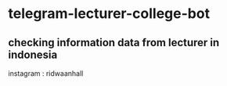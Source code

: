 # telegram-lecturer-college-bot
## checking information data from lecturer in indonesia
instagram : ridwaanhall